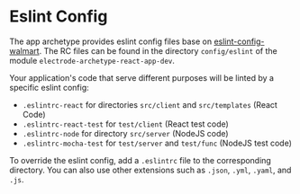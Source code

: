 # Eslint Config

The app archetype provides eslint config files base on [eslint-config-walmart]. The RC files can be found in the directory `config/eslint` of the module `electrode-archetype-react-app-dev`.

Your application's code that serve different purposes will be linted by a specific eslint config:

-   `.eslintrc-react` for directories `src/client` and `src/templates` (React Code)
-   `.eslintrc-react-test` for `test/client` (React test code)
-   `.eslintrc-node` for directory `src/server` (NodeJS code)
-   `.eslintrc-mocha-test` for `test/server` and `test/func` (NodeJS test code)

To override the eslint config, add a `.eslintrc` file to the corresponding directory.  You can also use other extensions such as `.json`, `.yml`, `.yaml`, and `.js`.

[eslint-config-walmart]: https://www.npmjs.com/package/eslint-config-walmart
